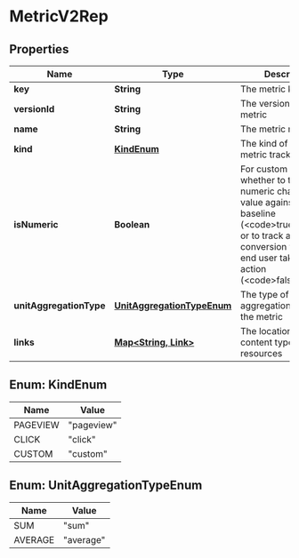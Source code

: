 

# MetricV2Rep


## Properties

| Name | Type | Description | Notes |
|------------ | ------------- | ------------- | -------------|
|**key** | **String** | The metric key |  |
|**versionId** | **String** | The version ID of the metric |  [optional] |
|**name** | **String** | The metric name |  |
|**kind** | [**KindEnum**](#KindEnum) | The kind of event the metric tracks |  |
|**isNumeric** | **Boolean** | For custom metrics, whether to track numeric changes in value against a baseline (&lt;code&gt;true&lt;/code&gt;) or to track a conversion when an end user takes an action (&lt;code&gt;false&lt;/code&gt;). |  [optional] |
|**unitAggregationType** | [**UnitAggregationTypeEnum**](#UnitAggregationTypeEnum) | The type of unit aggregation to use for the metric |  [optional] |
|**links** | [**Map&lt;String, Link&gt;**](Link.md) | The location and content type of related resources |  |



## Enum: KindEnum

| Name | Value |
|---- | -----|
| PAGEVIEW | &quot;pageview&quot; |
| CLICK | &quot;click&quot; |
| CUSTOM | &quot;custom&quot; |



## Enum: UnitAggregationTypeEnum

| Name | Value |
|---- | -----|
| SUM | &quot;sum&quot; |
| AVERAGE | &quot;average&quot; |



